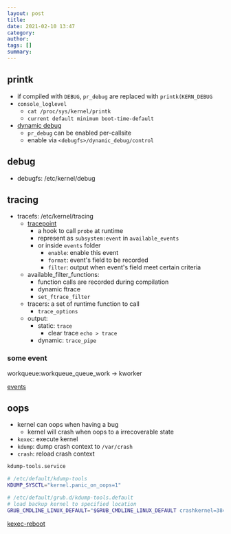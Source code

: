 ```yaml
---
layout: post
title: 
date: 2021-02-10 13:47
category: 
author: 
tags: []
summary: 
---
```


## printk

* if compiled with `DEBUG`, `pr_debug` are replaced with `printk(KERN_DEBUG`
* `console_loglevel`
  * `cat /proc/sys/kernel/printk`
  * `current default minimum boot-time-default`
* [dynamic debug](https://www.kernel.org/doc/html/v4.19/admin-guide/dynamic-debug-howto.html)
  * `pr_debug` can be enabled per-callsite
  * enable via `<debugfs>/dynamic_debug/control`

## debug

* debugfs: /etc/kernel/debug

## tracing

* tracefs: /etc/kernel/tracing
  * [tracepoint](https://www.kernel.org/doc/Documentation/trace/tracepoints.txt)
    * a hook to call `probe` at runtime
    * represent as `subsystem:event` in `available_events`
    * or inside `events` folder
      * `enable`: enable this event
      * `format`: event's field to be recorded
      * `filter`: output when event's field meet certain criteria
  * available_filter_functions:
    * function calls are recorded during compilation
    * dynamic ftrace
    * `set_ftrace_filter`
  * tracers: a set of runtime function to call
    * `trace_options`
  * output:
    * static: `trace`
      * clear trace `echo > trace`
    * dynamic: `trace_pipe`

### some event

workqueue:workqueue_queue_work -> kworker

[events](https://www.kernel.org/doc/Documentation/trace/events.txt)

## oops

- kernel can oops when having a bug
  - kernel will crash when oops to a irrecoverable state
- `kexec`: execute kernel 
- `kdump`: dump crash context to `/var/crash`
- `crash`: reload crash context


```bash
kdump-tools.service

# /etc/default/kdump-tools
KDUMP_SYSCTL="kernel.panic_on_oops=1"

# /etc/default/grub.d/kdump-tools.default
# load backup kernel to specified location
GRUB_CMDLINE_LINUX_DEFAULT="$GRUB_CMDLINE_LINUX_DEFAULT crashkernel=384M-:128M"
```

[kexec-reboot](https://github.com/error10/kexec-reboot)
